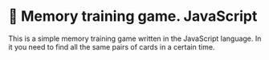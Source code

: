 # 🧠 Memory training game. JavaScript
This is a simple memory training game written in the JavaScript language. In it you need to find all the same pairs of cards in a certain time.
